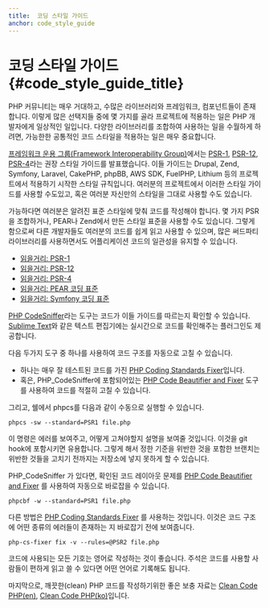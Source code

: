 ```yaml
---
title:  코딩 스타일 가이드
anchor: code_style_guide
---
```


# 코딩 스타일 가이드  {#code_style_guide_title}

PHP 커뮤니티는 매우 거대하고, 수많은 라이브러리와 프레임워크, 컴포넌트들이 존재합니다. 이렇게 많은 선택지들 중에 몇
가지를 골라 프로젝트에 적용하는 일은 PHP 개발자에게 일상적인 일입니다. 다양한 라이브러리를 조합하여 사용하는 일을
수월하게 하려면, 가능한한 공통적인 코드 스타일을 적용하는 일은 매우 중요합니다.

[프레임워크 운용 그룹(Framework Interoperability Group)][fig]에서는 [PSR-1][psr1], [PSR-12][psr12],
[PSR-4][psr4]라는 권장 스타일 가이드를 발표했습니다. 이들 가이드는 Drupal, Zend, Symfony, Laravel, CakePHP, phpBB, AWS SDK,
FuelPHP, Lithium 등의 프로젝트에서 적용하기 시작한 스타일 규칙입니다. 여러분의 프로젝트에서 이러한 스타일 가이드를
사용할 수도있고, 혹은 여러분 자신만의 스타일을 그대로 사용할 수도 있습니다.

가능하다면 여러분은 알려진 표준 스타일에 맞춰 코드를 작성해야 합니다. 몇 가지 PSR을 조합하거나, PEAR나 Zend에서 만든
스타일 표준을 사용할 수도 있습니다. 그렇게 함으로써 다른 개발자들도 여러분의 코드를 쉽게 읽고 사용할 수 있으며, 많은
써드파티 라이브러리를 사용하면서도 어플리케이션 코드의 일관성을 유지할 수 있습니다.

* [읽을거리: PSR-1][psr1]
* [읽을거리: PSR-12][psr12]
* [읽을거리: PSR-4][psr4]
* [읽을거리: PEAR 코딩 표준][pear-cs]
* [읽을거리: Symfony 코딩 표준][symfony-cs]

[PHP CodeSniffer][phpcs]라는 도구는 코드가 이들 가이드를 따르는지 확인할 수 있습니다. [Sublime Text][st-cs]와 같은
텍스트 편집기에는 실시간으로 코드를 확인해주는 플러그인도 제공합니다.

다음 두가지 도구 중 하나를 사용하여 코드 구조를 자동으로 고칠 수 있습니다.

- 하나는 매우 잘 테스트된 코드를 가진 [PHP Coding Standards Fixer][phpcsfixer]입니다.
- 혹은, PHP_CodeSniffer에 포함되어있는 [PHP Code Beautifier and Fixer][phpcbf] 도구를 사용하여 코드를 적절히 고칠 수 있습니다.

그리고, 쉘에서 phpcs를 다음과 같이 수동으로 실행할 수 있습니다.

    phpcs -sw --standard=PSR1 file.php

이 명령은 에러를 보여주고, 어떻게 고쳐야할지 설명을 보여줄 것입니다.
이것을 git hook에 포함시키면 유용합니다.
그렇게 해서 정한 기준을 위반한 것을 포함한 브랜치는 위반한 것들을 고치기 전까지는 저장소에 넣지 못하게 할 수 있습니다.

PHP_CodeSniffer 가 있다면, 확인된 코드 레이아웃 문제를 [PHP Code Beautifier and Fixer][phpcbf] 를 사용하여 자동으로 바로잡을 수 있습니다.

    phpcbf -w --standard=PSR1 file.php

다른 방법은 [PHP Coding Standards Fixer][phpcsfixer] 를 사용하는 것입니다.
이것은 코드 구조에 어떤 종류의 에러들이 존재하는 지 바로잡기 전에 보여줍니다.

    php-cs-fixer fix -v --rules=@PSR2 file.php

코드에 사용되는 모든 기호는 영어로 작성하는 것이 좋습니다. 주석은 코드를 사용할 사람들이 편하게 읽고 쓸 수 있다면 어떤
언어로 기록해도 됩니다.

마지막으로, 깨끗한(clean) PHP 코드를 작성하기위한 좋은 보충 자료는 [Clean Code PHP(en)][cleancode], [Clean Code PHP(ko)][cleancode-ko]입니다.

[fig]: https://www.php-fig.org/
[psr1]: https://www.php-fig.org/psr/psr-1/
[psr12]: https://www.php-fig.org/psr/psr-12/
[psr4]: https://www.php-fig.org/psr/psr-4/
[pear-cs]: https://pear.php.net/manual/en/standards.php
[symfony-cs]: https://symfony.com/doc/current/contributing/code/standards.html
[phpcs]: https://pear.php.net/package/PHP_CodeSniffer/
[phpcbf]: https://github.com/squizlabs/PHP_CodeSniffer/wiki/Fixing-Errors-Automatically
[st-cs]: https://github.com/benmatselby/sublime-phpcs
[phpcsfixer]: https://cs.symfony.com/
[cleancode]: https://github.com/jupeter/clean-code-php
[cleancode-ko]: https://github.com/yujineeee/clean-code-php
